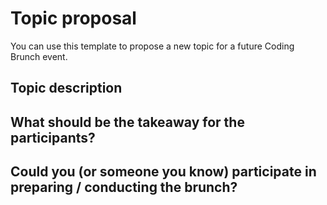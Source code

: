 # Topic proposal

You can use this template to propose a new topic for a future Coding Brunch event.

## Topic description

## What should be the takeaway for the participants?

## Could you (or someone you know) participate in preparing / conducting the brunch?
